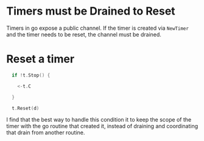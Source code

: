 # Timers must be Drained to Reset

Timers in go expose a public channel. If the timer is created via `NewTimer` and
the timer needs to be reset, the channel must be drained.

# Reset a timer


```go
  if !t.Stop() {

    <-t.C

  }

  t.Reset(d)
```

I find that the best way to handle this condition it to keep the scope of the
timer with the go routine that created it, instead of draining and coordinating
that drain from another routine.
